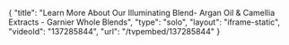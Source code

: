 {
    "title": "Learn More About Our Illuminating Blend- Argan Oil & Camellia Extracts - Garnier Whole Blends",
    "type": "solo",
    "layout": "iframe-static",
    "videoId": "137285844",
    "url": "\/tvpembed\/137285844"
}
